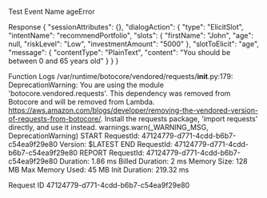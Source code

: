 Test Event Name
ageError

Response
{
  "sessionAttributes": {},
  "dialogAction": {
    "type": "ElicitSlot",
    "intentName": "recommendPortfolio",
    "slots": {
      "firstName": "John",
      "age": null,
      "riskLevel": "Low",
      "investmentAmount": "5000"
    },
    "slotToElicit": "age",
    "message": {
      "contentType": "PlainText",
      "content": "You should be between 0 and 65 years old"
    }
  }
}

Function Logs
/var/runtime/botocore/vendored/requests/__init__.py:179: DeprecationWarning: You are using the module 'botocore.vendored.requests'.  This dependency was removed from Botocore and will be removed from Lambda. https://aws.amazon.com/blogs/developer/removing-the-vendored-version-of-requests-from-botocore/. Install the requests package, 'import requests' directly, and use it instead.
warnings.warn(_WARNING_MSG, DeprecationWarning)
START RequestId: 47124779-d771-4cdd-b6b7-c54ea9f29e80 Version: $LATEST
END RequestId: 47124779-d771-4cdd-b6b7-c54ea9f29e80
REPORT RequestId: 47124779-d771-4cdd-b6b7-c54ea9f29e80	Duration: 1.86 ms	Billed Duration: 2 ms	Memory Size: 128 MB	Max Memory Used: 45 MB	Init Duration: 219.32 ms

Request ID
47124779-d771-4cdd-b6b7-c54ea9f29e80